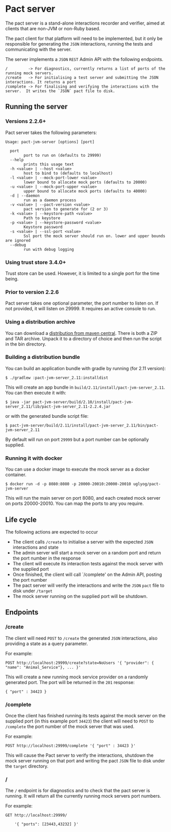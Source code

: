 
Pact server
===========

The pact server is a stand-alone interactions recorder and verifier, aimed at clients that are non-JVM or non-Ruby based.

The pact client for that platform will need to be implemented, but it only be responsible for generating the `JSON`
interactions, running the tests and communicating with the server.

The server implements a `JSON` `REST` Admin API with the following endpoints.

    /         -> For diagnostics, currently returns a list of ports of the running mock servers.
    /create   -> For initialising a test server and submitting the JSON interactions. It returns a port
    /complete -> For finalising and verifying the interactions with the server.  It writes the `JSON` pact file to disk.

## Running the server

### Versions 2.2.6+

Pact server takes the following parameters:

```
Usage: pact-jvm-server [options] [port]

  port
        port to run on (defaults to 29999)
  --help
        prints this usage text
  -h <value> | --host <value>
        host to bind to (defaults to localhost)
  -l <value> | --mock-port-lower <value>
        lower bound to allocate mock ports (defaults to 20000)
  -u <value> | --mock-port-upper <value>
        upper bound to allocate mock ports (defaults to 40000)
  -d | --daemon
        run as a daemon process
  -v <value> | --pact-version <value>
        pact version to generate for (2 or 3)
  -k <value> | --keystore-path <value>
        Path to keystore
  -p <value> | --keystore-password <value>
        Keystore password
  -s <value> | --ssl-port <value>   
        Ssl port the mock server should run on. lower and upper bounds are ignored
  --debug
        run with debug logging
```
### Using trust store 3.4.0+
Trust store can be used. However, it is limited to a single port for the time being.

### Prior to version 2.2.6

Pact server takes one optional parameter, the port number to listen on. If not provided, it will listen on 29999.
It requires an active console to run.

### Using a distribution archive

You can download a [distribution from maven central](http://search.maven.org/remotecontent?filepath=au/com/dius/pact-jvm-server_2.11/2.2.4/).
There is both a ZIP and TAR archive. Unpack it to a directory of choice and then run the script in the bin directory.

### Building a distribution bundle

You can build an application bundle with gradle by running (for 2.11 version):

    $ ./gradlew :pact-jvm-server_2.11:installdist

This will create an app bundle in `build/2.11/install/pact-jvm-server_2.11`. You can then execute it with:

    $ java -jar pact-jvm-server/build/2.10/install/pact-jvm-server_2.11/lib/pact-jvm-server_2.11-2.2.4.jar

or with the generated bundle script file:

    $ pact-jvm-server/build/2.11/install/pact-jvm-server_2.11/bin/pact-jvm-server_2.11

By default will run on port `29999` but a port number can be optionally supplied.

### Running it with docker

You can use a docker image to execute the mock server as a docker container.

    $ docker run -d -p 8080:8080 -p 20000-20010:20000-20010 uglyog/pact-jvm-server

This will run the main server on port 8080, and each created mock server on ports 20000-20010. You can map the ports to
any you require.

## Life cycle

The following actions are expected to occur

 * The client calls `/create` to initialise a server with the expected `JSON` interactions and state
 * The admin server will start a mock server on a random port and return the port number in the response
 * The client will execute its interaction tests against the mock server with the supplied port
 * Once finished, the client will call `/complete' on the Admin API, posting the port number
 * The pact server will verify the interactions and write the `JSON` `pact` file to disk under `/target`
 * The mock server running on the supplied port will be shutdown.

## Endpoints

### /create

The client will need `POST` to `/create` the generated `JSON` interactions, also providing a state as a query parameter.

For example:

    POST http://localhost:29999/create?state=NoUsers '{ "provider": { "name": "Animal_Service"}, ... }'

This will create a new running mock service provider on a randomly generated port.  The port will be returned in the
`201` response:

    { "port" : 34423 }

### /complete

Once the client has finished running its tests against the mock server on the supplied port (in this example port
`34423`) the client will need to `POST` to `/complete` the port number of the mock server that was used.

For example:

    POST http://localhost:29999/complete '{ "port" : 34423 }'

This will cause the Pact server to verify the interactions, shutdown the mock server running on that port and writing
the pact `JSON` file to disk under the `target` directory.

### /

The `/` endpoint is for diagnostics and to check that the pact server is running.  It will return all the currently
running mock servers port numbers.

For example:

    GET http://localhost:29999/

        '{ "ports": [23443,43232] }'
